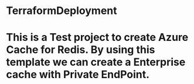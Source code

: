 # TerraformDeployment
# This is a Test project to create Azure Cache for Redis. By using this template we can create a Enterprise cache with Private EndPoint.

